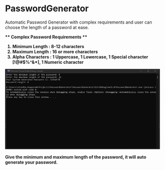 # PasswordGenerator
Automatic Password Generator with complex requirements and user can choose the length of a password at ease.

<b>** Complex Password Requirements **<b>
1. Minimum Length : 8-12 characters
2. Maximum Length : 16 or more characters
3. Alpha Characters : 1 Uppercase, 1 Lowercase, 1 Special character [!@#$%^&*], 1 Numeric character


<img src="https://github.com/nivitek/Password_Generator/blob/main/PasswordResult.jpg" alt="Password_Result"/>

Give the minimum and maximum length of the password, it will auto generate your password.
